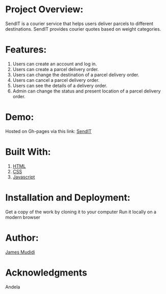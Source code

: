 # Project Overview:
SendIT is a courier service that helps users deliver parcels to different destinations. SendIT provides courier quotes based on weight categories.

# Features:
1. Users can create an account and log in.
2. Users can create a parcel delivery order.
3. Users can change the destination of a parcel delivery order.
4. Users can cancel a parcel delivery order.
5. Users can see the details of a delivery order.
6. Admin can change the status and present location of a parcel delivery order.

# Demo:
Hosted on Gh-pages via this link:
<a href="https://jamesmudidi.github.io/SendIT/SendIT">SendIT</a>

# Built With:
<ol>
<li><a href="https://www.w3schools.com/html/html_intro.asp" rel="nofollow">HTML</a></li>
<li><a href="https://www.w3schools.com/css/css_intro.asp" rel="nofollow">CSS</a></li>
<li><a href="https://www.w3schools.com/js/default.asp" rel="nofollow">Javascript</a></li>
</ol>

# Installation and Deployment:
Get a copy of the work by cloning it to your computer
Run it locally on a modern browser

# Author:
<a href="https://github.com/JamesMudidi" rel="nofollow">James Mudidi</a>

# Acknowledgments
Andela
